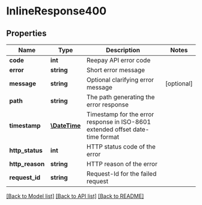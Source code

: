 # InlineResponse400

## Properties
Name | Type | Description | Notes
------------ | ------------- | ------------- | -------------
**code** | **int** | Reepay API error code | 
**error** | **string** | Short error message | 
**message** | **string** | Optional clarifying error message | [optional] 
**path** | **string** | The path generating the error response | 
**timestamp** | [**\DateTime**](\DateTime.md) | Timestamp for the error response in ISO-8601 extended offset date-time format | 
**http_status** | **int** | HTTP status code of the error | 
**http_reason** | **string** | HTTP reason of the error | 
**request_id** | **string** | Request-Id for the failed request | 

[[Back to Model list]](../README.md#documentation-for-models) [[Back to API list]](../README.md#documentation-for-api-endpoints) [[Back to README]](../README.md)


